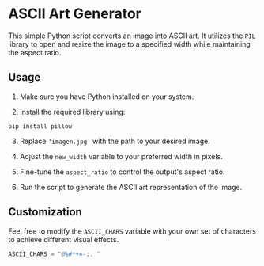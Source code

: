 # ASCII Art Generator

This simple Python script converts an image into ASCII art. It utilizes the `PIL` library to open and resize the image to a specified width while maintaining the aspect ratio.

## Usage

1. Make sure you have Python installed on your system.
   
2. Install the required library using:
   
`pip install pillow`

3. Replace `'imagen.jpg'` with the path to your desired image.

4. Adjust the `new_width` variable to your preferred width in pixels.

5. Fine-tune the `aspect_ratio` to control the output's aspect ratio.

6. Run the script to generate the ASCII art representation of the image.

## Customization

Feel free to modify the `ASCII_CHARS` variable with your own set of characters to achieve different visual effects.

```python
ASCII_CHARS = "@%#*+=-:. "
